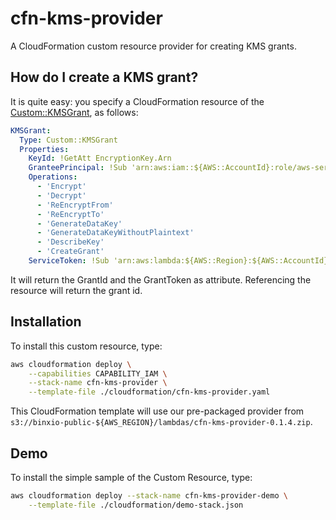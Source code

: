 # cfn-kms-provider
A CloudFormation custom resource provider for creating KMS grants.

## How do I create a KMS grant?
It is quite easy: you specify a CloudFormation resource of the [Custom::KMSGrant](docs/KMSGrant.md), as follows:

```yaml
KMSGrant:
  Type: Custom::KMSGrant
  Properties:
    KeyId: !GetAtt EncryptionKey.Arn
    GranteePrincipal: !Sub 'arn:aws:iam::${AWS::AccountId}:role/aws-service-role/autoscaling.amazonaws.com/AWSServiceRoleForAutoScaling'
    Operations:
      - 'Encrypt'
      - 'Decrypt'
      - 'ReEncryptFrom'
      - 'ReEncryptTo'
      - 'GenerateDataKey'
      - 'GenerateDataKeyWithoutPlaintext'
      - 'DescribeKey'
      - 'CreateGrant'
    ServiceToken: !Sub 'arn:aws:lambda:${AWS::Region}:${AWS::AccountId}:function:binxio-cfn-kms-provider'
```

It will return the GrantId and the GrantToken as attribute. Referencing the resource will return the grant id.

## Installation
To install this custom resource, type:

```sh
aws cloudformation deploy \
	--capabilities CAPABILITY_IAM \
	--stack-name cfn-kms-provider \
	--template-file ./cloudformation/cfn-kms-provider.yaml
```

This CloudFormation template will use our pre-packaged provider from `s3://binxio-public-${AWS_REGION}/lambdas/cfn-kms-provider-0.1.4.zip`.


## Demo
To install the simple sample of the Custom Resource, type:

```sh
aws cloudformation deploy --stack-name cfn-kms-provider-demo \
	--template-file ./cloudformation/demo-stack.json
```
